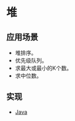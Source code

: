 # 堆

## 应用场景

- 堆排序。
- 优先级队列。
- 求最大或最小的K个数。
- 求中位数。

## 实现

- [Java](https://github.com/pojozhang/playground/blob/master/solutions/java/src/main/java/playground/structure/Heap.java)
